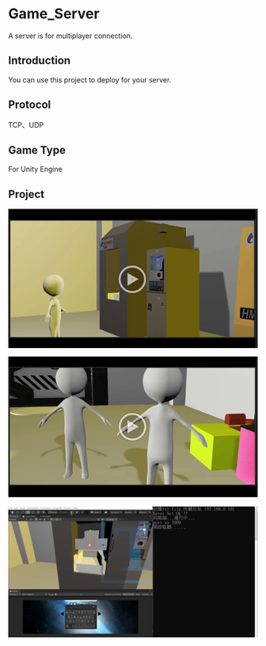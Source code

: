 # Game_Server
A server is for multiplayer connection.

## Introduction
You can use this project to deploy for your server.

## Protocol
TCP、UDP

## Game Type
For Unity Engine

## Project
[![IMAGE ALT TEXT HERE](https://github.com/Microfish31/Game_Server/blob/main/Photos/1.PNG)](https://youtu.be/CHicBLdTSgA)

[![IMAGE ALT TEXT HERE](https://github.com/Microfish31/Game_Server/blob/main/Photos/2.PNG)](https://youtu.be/JlvNt6Do9xk)

[![IMAGE ALT TEXT HERE](https://github.com/Microfish31/Game_Server/blob/main/Photos/3.PNG)](https://youtu.be/dNF8pBgpGFo)




